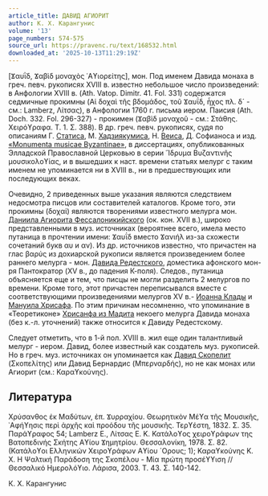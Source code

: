 ```yaml
---
article_title: ДАВИД АГИОРИТ
author: К. Х. Карангунис
volume: '13'
page_numbers: 574-575
source_url: https://pravenc.ru/text/168532.html
downloaded_at: '2025-10-13T11:29:19Z'
---
```


[Ϫαυῒδ, Ϫαβὶδ μοναχὸς ῾Αϒιορείτης], мон. Под именем Давида монаха в греч. певч. рукописях XVIII в. известно небольшое число произведений: в Анфологии XVIII в. (Ath. Vatop. Dimitr. 41. Fol. 331) содержатся седмичные прокимны (Αἱ δοχαὶ τῆς βδομάδος, τοῦ Ϫαυΐδ, ἦχος πλ. δ´ - см.: Lamberz, Λίτσας), в Анфологии 1760 г. письма иером. Паисия (Ath. Doch. 332. Fol. 296-327) - прокимен (Ϫαβὶδ μοναχοῦ - см.: Στάθης. Χειρόϒραφα. Τ. 1. Σ. 388). В др. греч. певч. рукописях, судя по описаниям Г. [Статиса](https://pravenc.ru/text/Статиса.html), М. [Хадзиякумиса](https://pravenc.ru/text/Хадзиякумиса.html), Н. [Веиса](https://pravenc.ru/text/Веиса.html), Д. Софианоса и изд. [«Monumenta musicae Byzantinae»](<https://pravenc.ru/text/ Monumenta musicae Byzantinae .html>), в диссертациях, опубликованных Элладской Православной Церковью в серии ῞Ιδρυμα Βυζαντινῆς μουσικολοϒίας, и в вышедших к наст. времени статьях мелург с таким именем не упоминается ни в XVIII в., ни в предшествующих или последующих веках.

Очевидно, 2 приведенных выше указания являются следствием недосмотра писцов или составителей каталогов. Кроме того, эти прокимны (δοχαί) являются творениями известного мелурга мон. [Даниила Агиорита Фессалоникийского](<https://pravenc.ru/text/Даниила Агиорита Фессалоникийского.html>) (ок. кон. XVII в.), широко представленными в муз. источниках (вероятнее всего, имела место путаница в прочтении имени: Ϫαυΐδ вместо Ϫανιήλ из-за схожести сочетаний букв αυ и αν). Из др. источников известно, что причастен на глас βαρύς из дохиарской рукописи является произведением более раннего мелурга - мон. [Давида Редестского](<https://pravenc.ru/text/Давида Редестского.html>), доместика афонского мон-ря Пантократор (XV в., до падения К-поля). Следов., путаница объясняется еще и тем, что писцы не могли разделить 2 мелургов по времени. Кроме того, этот причастен переписывался вместе с соответствующими произведениями мелургов XV в.- [Иоанна Клады](<https://pravenc.ru/text/Иоанна Клады.html>) и [Мануила Хрисафа](<https://pravenc.ru/text/Мануила Хрисафа.html>). По этим причинам несомненно, что упоминание в «Теоретиконе» [Хрисанфа из Мадита](<https://pravenc.ru/text/Хрисанфа из Мадита.html>) некоего мелурга Давида монаха (без к.-л. уточнений) также относится к Давиду Редестскому.

Следует отметить, что в 1-й пол. XVIII в. жил еще один талантливый мелург - иером. Давид, более известный как создатель муз. рукописей. Но в греч. муз. источниках он упоминается как [Давид Скопелит](<https://pravenc.ru/text/Давид Скопелит.html>) (Σκοπελίτης) или Давид Бернардис (Μπερναρδής), но не как монах или Агиорит (см.: Καραϒκούνης).

## Литература

Χρύσανθος ἐκ Μαδύτων, ἐπ. Ϫυρραχίου. Θεωρητικὸν Μέϒα τῆς Μουσικῆς, ᾿Αφήϒησις περὶ ἀρχῆς καὶ προόδου τῆς μουσικῆς. Τερϒέστη, 1832.
Σ. 35. Παράϒραφος 54; Lamberz E., Λίτσας Ε. Κ. Κατάλοϒος χειροϒράφων της Βατοπεδινής Σκήτης Αϒίου Ϫημητρίου. Θεσσαλονίκη, 1978. Σ. 82. (Κατάλοϒοι Ελληνικών Χειροϒράφων Αϒίου ´Ορους; 1); Καραϒκούνης Κ. Χ. Η Ψαλτική Παράδοση της Σκοπέλου - Μία πρώτη προσέϒϒιση // Θεσσαλικό Ημερολόϒιο. Λάρισα, 2003. Τ. 43. Σ. 140-142.

К. Х. Карангунис
